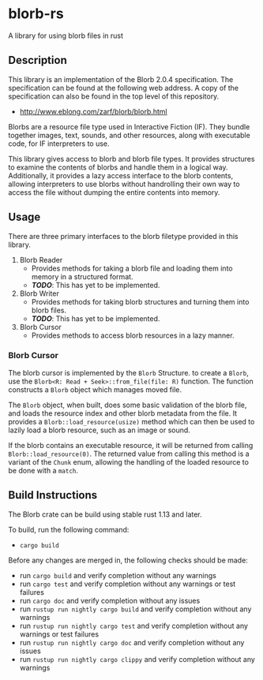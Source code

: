 # blorb-rs
A library for using blorb files in rust

## Description
This library is an implementation of the Blorb 2.0.4 specification. The specification can be found
at the following web address. A copy of the specification can also be found in the top level of
this repository.

* http://www.eblong.com/zarf/blorb/blorb.html

Blorbs are a resource file type used in Interactive Fiction (IF). They bundle together images,
text, sounds, and other resources, along with executable code, for IF interpreters to use.

This library gives access to blorb and blorb file types. It provides structures to examine the
contents of blorbs and handle them in a logical way. Additionally, it provides a lazy access
interface to the blorb contents, allowing interpreters to use blorbs without handrolling their
own way to access the file without dumping the entire contents into memory.

## Usage

There are three primary interfaces to the blorb filetype provided in this library.

1. Blorb Reader
    * Provides methods for taking a blorb file and loading them into memory in a structured format.
    * ***TODO***: This has yet to be implemented.
2. Blorb Writer
    * Provides methods for taking blorb structures and turning them into blorb files.
    * ***TODO***: This has yet to be implemented.
3. Blorb Cursor
    * Provides methods to access blorb resources in a lazy manner.

### Blorb Cursor
The blorb cursor is implemented by the `Blorb` Structure. to create a `Blorb`, use the
`Blorb<R: Read + Seek>::from_file(file: R)` function. The function constructs a `Blorb` object
which manages moved file.

The `Blorb` object, when built, does some basic validation of the blorb file, and loads the
resource index and other blorb metadata from the file. It provides a `Blorb::load_resource(usize)`
method which can then be used to lazily load a blorb resource, such as an image or sound.

If the blorb contains an executable resource, it will be returned from calling
`Blorb::load_resource(0)`. The returned value from calling this method is a variant of the `Chunk`
enum, allowing the handling of the loaded resource to be done with a `match`.

## Build Instructions
The Blorb crate can be build using stable rust 1.13 and later.

To build, run the following command:

* `cargo build`

Before any changes are merged in, the following checks should be made:

* run `cargo build` and verify completion without any warnings
* run `cargo test` and verify completion without any warnings or test failures
* run `cargo doc` and verify completion without any issues
* run `rustup run nightly cargo build` and verify completion without any warnings
* run `rustup run nightly cargo test` and verify completion without any warnings or test failures
* run `rustup run nightly cargo doc` and verify completion without any issues
* run `rustup run nightly cargo clippy` and verify completion without any warnings
